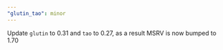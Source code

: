 ```yaml
---
"glutin_tao": minor
---
```


Update `glutin` to 0.31 and `tao` to 0.27, as a result MSRV is now bumped to 1.70
